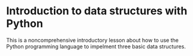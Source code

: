 # Introduction to data structures with Python
 This is a noncomprehensive introductory lesson about how to use the Python programming language to impelment three basic data structures.
